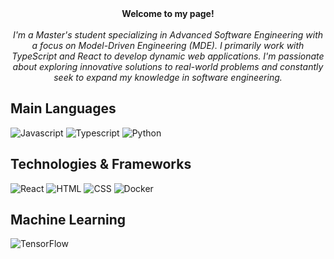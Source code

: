<div align='center'>
    <b>Welcome to my page!</b><br><br>
    <i>
        I'm a Master's student specializing in Advanced Software Engineering with a focus on Model-Driven Engineering (MDE). I primarily work with TypeScript and React to develop dynamic   
        web applications. I'm passionate about exploring innovative solutions to real-world problems and constantly seek to expand my knowledge in software engineering.
    </i>
</div>
<h2>Main Languages</h2>
<div>
    <img src='https://img.shields.io/badge/javascript-black?style=for-the-badge&logo=javascript' alt='Javascript'>
    <img src='https://img.shields.io/badge/typescript-black?style=for-the-badge&logo=typescript' alt='Typescript'>
    <img src='https://img.shields.io/badge/python-black?style=for-the-badge&logo=python' alt='Python'>
</div>
<h2>Technologies & Frameworks</h2>
<div>
    <img src='https://img.shields.io/badge/react-black?style=for-the-badge&logo=react' alt='React'>
    <img src='https://img.shields.io/badge/html5-black?style=for-the-badge&logo=html5' alt='HTML'>
    <img src='https://img.shields.io/badge/css3-black?style=for-the-badge&logo=css3' alt='CSS'>
    <img src='https://img.shields.io/badge/docker-black?style=for-the-badge&logo=docker' alt='Docker'>
</div>
<h2>Machine Learning</h2>
<div>
    <img src='https://img.shields.io/badge/TensorFlow-black?style=for-the-badge&logo=tensorflow' alt='TensorFlow'>
</div>


